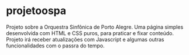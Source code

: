# projetoospa
 Projeto sobre a Orquestra Sinfônica de Porto Alegre.
 Uma página simples desenvolvida com HTML e CSS puros, para praticar e fixar conteúdo.
 Projeto irá receber atualizações com Javascript e algumas outras funcionalidades com o passra do tempo.
